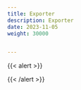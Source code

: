 ```yaml
---
title: Exporter
description: Exporter
date: 2023-11-05
weight: 30000


---
```

{{< alert >}}

{{< /alert >}}

##



























